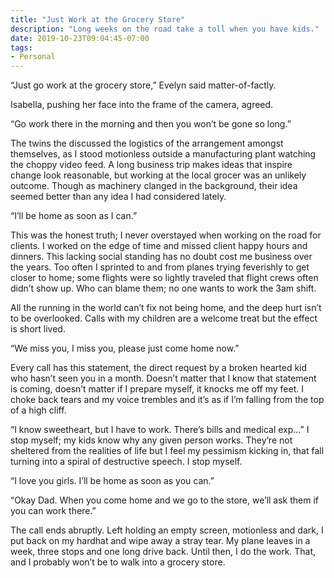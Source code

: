 ```yaml
---
title: "Just Work at the Grocery Store"
description: "Long weeks on the road take a toll when you have kids."
date: 2019-10-23T09:04:45-07:00
tags:
- Personal
---
```


“Just go work at the grocery store,” Evelyn said matter-of-factly.

Isabella, pushing her face into the frame of the camera, agreed.

“Go work there in the morning and then you won’t be gone so long.”

The twins the discussed the logistics of the arrangement amongst themselves, as I stood motionless outside a manufacturing plant watching the choppy video feed. A long business trip makes ideas that inspire change look reasonable, but working at the local grocer was an unlikely outcome. Though as machinery clanged in the background, their idea seemed better than any idea I had considered lately.

“I’ll be home as soon as I can.”

This was the honest truth; I never overstayed when working on the road for clients. I worked on the edge of time and missed client happy hours and dinners. This lacking social standing has no doubt cost me business over the years. Too often I sprinted to and from planes trying feverishly to get closer to home; some flights were so lightly traveled that flight crews often didn’t show up. Who can blame them; no one wants to work the 3am shift.

All the running in the world can’t fix not being home, and the deep hurt isn’t to be overlooked. Calls with my children are a welcome treat but the effect is short lived.

“We miss you, I miss you, please just come home now.”

Every call has this statement, the direct request by a broken hearted kid who hasn’t seen you in a month. Doesn’t matter that I know that statement is coming, doesn’t matter if I prepare myself, it knocks me off my feet. I choke back tears and my voice trembles and it’s as if I’m falling from the top of a high cliff.

“I know sweetheart, but I have to work. There’s bills and medical exp...” I stop myself; my kids know why any given person works. They’re not sheltered from the realities of life but I feel my pessimism kicking in, that fall turning into a spiral of destructive speech. I stop myself.

“I love you girls. I’ll be home as soon as you can.”

“Okay Dad. When you come home and we go to the store, we’ll ask them if you can work there.”

The call ends abruptly. Left holding an empty screen, motionless and dark, I put back on my hardhat and wipe away a stray tear. My plane leaves in a week, three stops and one long drive back. Until then, I do the work. That, and I probably won’t be to walk into a grocery store.
